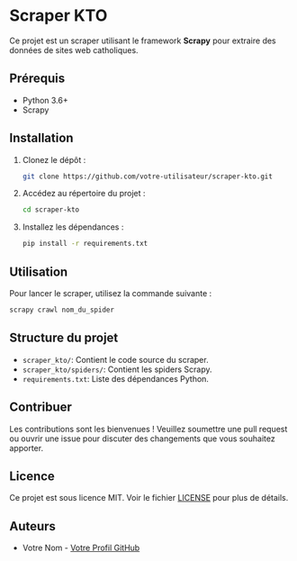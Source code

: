# Scraper KTO

Ce projet est un scraper utilisant le framework **Scrapy** pour extraire des données de sites web catholiques.

## Prérequis

- Python 3.6+
- Scrapy

## Installation

1. Clonez le dépôt :
    ```bash
    git clone https://github.com/votre-utilisateur/scraper-kto.git
    ```
2. Accédez au répertoire du projet :
    ```bash
    cd scraper-kto
    ```
3. Installez les dépendances :
    ```bash
    pip install -r requirements.txt
    ```

## Utilisation

Pour lancer le scraper, utilisez la commande suivante :
```bash
scrapy crawl nom_du_spider
```

## Structure du projet

- `scraper_kto/`: Contient le code source du scraper.
- `scraper_kto/spiders/`: Contient les spiders Scrapy.
- `requirements.txt`: Liste des dépendances Python.

## Contribuer

Les contributions sont les bienvenues ! Veuillez soumettre une pull request ou ouvrir une issue pour discuter des changements que vous souhaitez apporter.

## Licence

Ce projet est sous licence MIT. Voir le fichier [LICENSE](LICENSE) pour plus de détails.

## Auteurs

- Votre Nom - [Votre Profil GitHub](https://github.com/votre-utilisateur)
